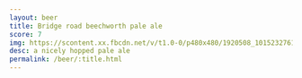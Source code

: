 ```yaml
---
layout: beer
title: Bridge road beechworth pale ale
score: 7
img: https://scontent.xx.fbcdn.net/v/t1.0-0/p480x480/1920508_10152327616563745_674556830_n.jpg?oh=34d915e4a1765df16ba5b6f67041ecf3&oe=583CE8C8
desc: a nicely hopped pale ale
permalink: /beer/:title.html
---
```

